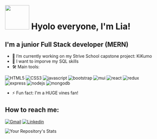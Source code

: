# <img src="https://media3.giphy.com/media/72tuDWJfAKxnMzMbb5/giphy.gif?cid=ecf05e4759x28dbxaabp6s8uhvjpd4o8buvswv2bk07zdafp&rid=giphy.gif" width="80"/> Hyolo everyone, I'm Lia!



## I'm a junior Full Stack developer (MERN)

* 🔭 I’m currently working on my Strive School capstone project: KiKumo
* 🌱 I want to imporve my SQL skills
* 🛠 Main tools: 

![HTML5](https://img.shields.io/static/v1?message=HTML5&logo=html5&labelColor=5c5c5c&color=E34F26&logoColor=white&label=%20)
![CSS3](https://img.shields.io/static/v1?message=CSS3&logo=css3&labelColor=5c5c5c&color=1572B6&logoColor=white&label=%20)
![javascript](https://img.shields.io/static/v1?message=JavaScript&logo=javascript&labelColor=5c5c5c&color=F7DF1E&logoColor=white&label=%20)
![bootstrap](https://img.shields.io/static/v1?message=Bootstrap&logo=bootstrap&labelColor=5c5c5c&color=blueviolet&logoColor=white&label=%20)
![mui](https://img.shields.io/static/v1?message=MUI&logo=mui&labelColor=5c5c5c&color=0072E4&logoColor=white&label=%20)
![react](https://img.shields.io/static/v1?message=ReactJS&logo=react&labelColor=5c5c5c&color=1182c3&logoColor=white&label=%20)
![redux](https://img.shields.io/static/v1?message=Redux&logo=redux&labelColor=5c5c5c&color=764ABC&logoColor=white&label=%20)
![express](https://img.shields.io/static/v1?message=Express&logo=express&labelColor=5c5c5c&color=259DFF&logoColor=white&label=%20)
![nodejs](https://img.shields.io/static/v1?message=NodeJS&logo=node.js&labelColor=5c5c5c&color=026E00&logoColor=white&label=%20)
![mongodb](https://img.shields.io/static/v1?message=MongoDB&logo=mongodb&labelColor=5c5c5c&color=brightgreen&logoColor=white&label=%20)
* ⚡ Fun fact: I'm a HUGE vines fan! 

## How to reach me:


[![Gmail](https://img.shields.io/badge/lia.maccapani@gmail.com-D14836??style=flat&logo=gmail&logoColor=white&link=mailto:lia.maccapani@gmail.com)](mailto:lia.maccapani@gmail.com) 
[![Linkedin](https://img.shields.io/badge/LinkedIn-0077B5?style=flat&logo=linkedin&logoColor=white)](https://www.linkedin.com/in/lia-maccapani-04156a1ab/)


![Your Repository's Stats](https://github-readme-stats.vercel.app/api?username=liamaccapani&show_icons=true&theme=dark)
